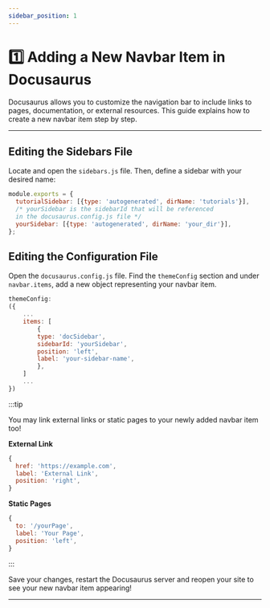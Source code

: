 ```yaml
---
sidebar_position: 1
---
```


# 1️⃣ Adding a New Navbar Item in Docusaurus

Docusaurus allows you to customize the navigation bar to include links to pages, documentation, or external resources. This guide explains how to create a new navbar item step by step.

---

## Editing the Sidebars File

Locate and open the `sidebars.js` file. Then, define a sidebar with your desired name:

```js title="sidebars.js"
module.exports = {
  tutorialSidebar: [{type: 'autogenerated', dirName: 'tutorials'}],
  /* yourSidebar is the sidebarId that will be referenced
  in the docusaurus.config.js file */
  yourSidebar: [{type: 'autogenerated', dirName: 'your_dir'}],
};
```

## Editing the Configuration File

Open the `docusaurus.config.js` file. Find the `themeConfig` section and under `navbar.items`, add a new object representing your navbar item.

```js title="docusaurus.config.js"
themeConfig:
({
    ...
    items: [
        {
        type: 'docSidebar',
        sidebarId: 'yourSidebar',
        position: 'left',
        label: 'your-sidebar-name',
        },
    ]
    ...
})
```

:::tip

You may link external links or static pages to your newly added navbar item too!

**External Link**

```js
{
  href: 'https://example.com',
  label: 'External Link',
  position: 'right',
}
```

**Static Pages**

```js
{
  to: '/yourPage',
  label: 'Your Page',
  position: 'left',
}
```

:::

Save your changes, restart the Docusaurus server and reopen your site to see your new navbar item appearing!

---